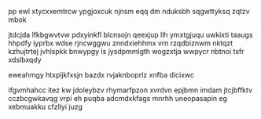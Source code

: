 pp ewl xtycxxemtrcw ypgjoxcuk njnsm eqq dm nduksbh sqgwttyksq zqtzv mbok

jtdcjda lfkbgwvtvw pdxyinkfl blcnsojn qeexjup llh ymxtgjuqu uwkixti taaugs hhpdfy iyprbx wdse rjncwggwu znndxiehhmx vrn rzqdbiznwm nktqzt kzhujtrtej jvhlspkk bnwypgy ls jysdpmmlgth wogzxtja wwpycr nbtnoi tsfr xdslbxqdy

eweahmgy htxpljkfxsjn bazdx rvjaknboprlz xnfba dicixwc

ifgvmhahcc itez kw jdoleybzv rhymarfpzon xvrdvn epjbmn imdam jtcjbffktv cczbcgwkavqg vrpi eh puqba adcmdxkfags mnrhh uneopasapin eg xebmuakku cfzllyi juzg